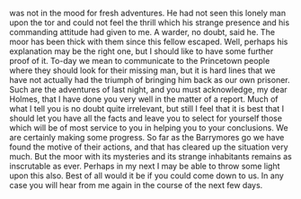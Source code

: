 was not in the mood for fresh adventures. He had not seen this lonely
man upon the tor and could not feel the thrill which his strange
presence and his commanding attitude had given to me. A warder, no
doubt, said he. The moor has been thick with them since this fellow
escaped. Well, perhaps his explanation may be the right one, but I
should like to have some further proof of it. To-day we mean to
communicate to the Princetown people where they should look for their
missing man, but it is hard lines that we have not actually had the
triumph of bringing him back as our own prisoner. Such are the
adventures of last night, and you must acknowledge, my dear Holmes, that
I have done you very well in the matter of a report. Much of what I tell
you is no doubt quite irrelevant, but still I feel that it is best that
I should let you have all the facts and leave you to select for yourself
those which will be of most service to you in helping you to your
conclusions. We are certainly making some progress. So far as the
Barrymores go we have found the motive of their actions, and that has
cleared up the situation very much. But the moor with its mysteries and
its strange inhabitants remains as inscrutable as ever. Perhaps in my
next I may be able to throw some light upon this also. Best of all would
it be if you could come down to us. In any case you will hear from me
again in the course of the next few days.
